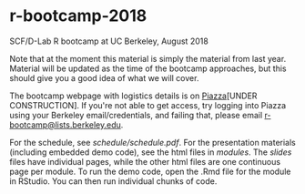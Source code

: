# r-bootcamp-2018
SCF/D-Lab R bootcamp at UC Berkeley, August 2018

Note that at the moment this material is simply the material from last year. Material will be updated as the time of the bootcamp approaches, but this should give you a good idea of what we will cover.

The bootcamp webpage with logistics details is on [Piazza](https://piazza.com/berkeley/fall2018/rbootcamp2018/home)[UNDER CONSTRUCTION]. If you're not able to get access, try logging into Piazza using your Berkeley email/credentials, and failing that, please email r-bootcamp@lists.berkeley.edu.

For the schedule, see *schedule/schedule.pdf*. For the presentation materials (including embedded demo code), see the html files in *modules*. The *_slides_* files have individual pages, while the other html files are one continuous page per module. To run the demo code, open the .Rmd file for the module in RStudio. You can then run individual chunks of code.
